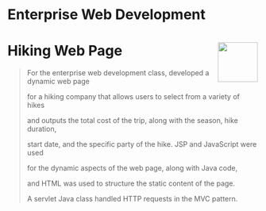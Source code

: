 # Enterprise Web Development
# Hiking Web Page <img src="man/figures/logo.png" align="right" alt="" width="80" />

> For the enterprise web development class, developed a dynamic web page
> 
> for a hiking company that allows users to select from a variety of hikes
> 
> and outputs the total cost of the trip, along with the season, hike duration,
> 
> start date, and the specific party of the hike. JSP and JavaScript were used
> 
> for the dynamic aspects of the web page, along with Java code,
> 
> and HTML was used to structure the static content of the page.
> 
> A servlet Java class handled HTTP requests in the MVC pattern.
